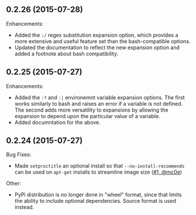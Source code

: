 ## 0.2.26 (2015-07-28)

Enhancements:

- Added the ``:/`` regex substitution expansion option, which provides a more extensive and useful
  feature set than the bash-compatible options.
- Updated the documentation to reflect the new expansion option and added a footnote about
  bash compatibility.

## 0.2.25 (2015-07-27)

Enhancements:

 - Added the ``:?`` and ``:|`` environemnt variable expansion options.  The first works similarly
   to bash and raises an error if a variable is not defined.  The second adds more versatility to
   expansions by allowing the expansion to depend upon the particular value of a variable.
-  Added documntation for the above.

## 0.2.24 (2015-07-27)

Bug Fixes:

 - Made `setproctitle` an optional install so that `--no-install-recommends` can be used
   on `apt-get` installs to streamline image size ([#1, @mc0e](https://github.com/garywiz/chaperone/issues/1))

Other:

 - PyPi distribution is no longer done in "wheel" format, since that limits the ability
   to include optional dependencies.  Source format is used instead.
